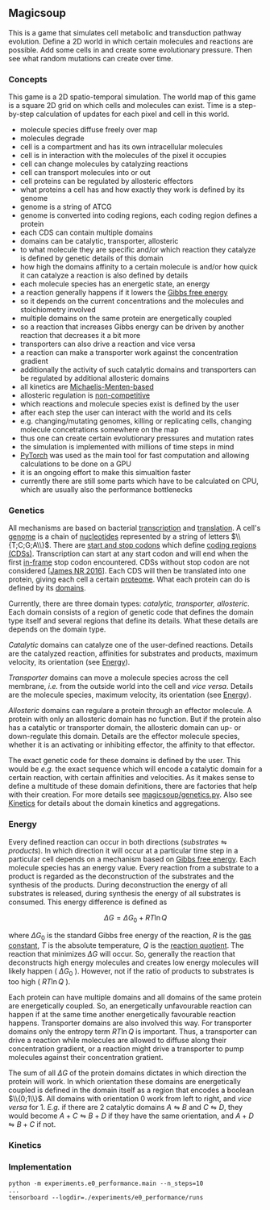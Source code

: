 ## Magicsoup

This is a game that simulates cell metabolic and transduction pathway evolution.
Define a 2D world in which certain molecules and reactions are possible.
Add some cells in and create some evolutionary pressure.
Then see what random mutations can create over time.

### Concepts

This game is a 2D spatio-temporal simulation.
The world map of this game is a square 2D grid on which cells and molecules can exist.
Time is a step-by-step calculation of updates for each pixel and cell in this world.

- molecule species diffuse freely over map
- molecules degrade
- cell is a compartment and has its own intracellular molecules
- cell is in interaction with the molecules of the pixel it occupies
- cell can change molecules by catalyzing reactions
- cell can transport molecules into or out
- cell proteins can be regulated by allosteric effectors
- what proteins a cell has and how exactly they work is defined by its genome
- genome is a string of ATCG
- genome is converted into coding regions, each coding region defines a protein
- each CDS can contain multiple domains
- domains can be catalytic, transporter, allosteric
- to what molecule they are specific and/or which reaction they catalyze is defined by genetic details of this domain
- how high the domains affinity to a certain molecule is and/or how quick it can catalyze a reaction is also defined by details
- each molecule species has an energetic state, an energy
- a reaction generally happens if it lowers the [Gibbs free energy](https://en.wikipedia.org/wiki/Gibbs_free_energy)
- so it depends on the current concentrations and the molecules and stoichiometry involved
- multiple domains on the same protein are energetically coupled
- so a reaction that increases Gibbs energy can be driven by another reaction that decreases it a bit more
- transporters can also drive a reaction and vice versa
- a reaction can make a transporter work against the concentration gradient
- additionally the activity of such catalytic domains and transporters can be regulated by additional allosteric domains
- all kinetics are [Michaelis-Menten-based](https://en.wikipedia.org/wiki/Michaelis%E2%80%93Menten_kinetics)
- allosteric regulation is [non-competitive](https://en.wikipedia.org/wiki/Non-competitive_inhibition)
- which reactions and molecule species exist is defined by the user
- after each step the user can interact with the world and its cells
- e.g. changing/mutating genomes, killing or replicating cells, changing molecule concetrations somewhere on the map
- thus one can create certain evolutionary pressures and mutation rates
- the simulation is implemented with millions of time steps in mind
- [PyTorch](https://pytorch.org/) was used as the main tool for fast computation and allowing calculations to be done on a GPU
- it is an ongoing effort to make this simualtion faster
- currently there are still some parts which have to be calculated on CPU, which are usually also the performance bottlenecks

### Genetics

All mechanisms are based on bacterial [transcription](<https://en.wikipedia.org/wiki/Transcription_(biology)>)
and [translation](<https://en.wikipedia.org/wiki/Translation_(biology)>).
A cell's [genome](https://en.wikipedia.org/wiki/Genome) is a chain of [nucleotides](https://en.wikipedia.org/wiki/Nucleotide) represented by a string of letters
$\\{T;C;G;A\\}$. There are [start and stop codons](https://en.wikipedia.org/wiki/Genetic_code) which define [coding regions (CDSs)](https://en.wikipedia.org/wiki/Coding_region).
Transcription can start at any start codon and will end when the first [in-frame](https://en.wikipedia.org/wiki/Reading_frame) stop codon encountered.
CDSs without stop codon are not considered [[James NR 2016](https://pubmed.ncbi.nlm.nih.gov/27934701/)].
Each CDS will then be translated into one protein, giving each cell a certain [proteome](https://en.wikipedia.org/wiki/Proteome).
What each protein can do is defined by its [domains](https://en.wikipedia.org/wiki/Protein_domain).

Currently, there are three domain types: _catalytic, transporter, allosteric_.
Each domain consists of a region of genetic code that defines the domain type itself
and several regions that define its details.
What these details are depends on the domain type.

_Catalytic_ domains can catalyze one of the user-defined reactions.
Details are the catalyzed reaction, affinities for substrates and products,
maximum velocity, its orientation (see [Energy](#energy)).

_Transporter_ domains can move a molecule species across the cell membrane,
_i.e._ from the outside world into the cell and _vice versa_.
Details are the molecule species, maximum velocity, its orientation (see [Energy](#energy)).

_Allosteric_ domains can regulare a protein through an effector molecule.
A protein with only an allosteric domain has no function.
But if the protein also has a catalytic or transporter domain, the allosteric
domain can up- or down-regulate this domain.
Details are the effector molecule species, whether it is an activating or inhibiting
effector, the affinity to that effector.

The exact genetic code for these domains is defined by the user.
This would be _e.g._ the exact sequence which will encode a catalytic domain for a certain reaction, with certain affinities and velocities.
As it makes sense to define a multitude of these domain definitions, there are factories
that help with their creation.
For more details see [magicsoup/genetics.py](./magicsoup/genetics.py).
Also see [Kinetics](#kinetics) for details about the domain kinetics and aggregations.

### Energy

Every defined reaction can occur in both directions ($substrates \leftrightharpoons products$).
In which direction it will occur at a particular time step in a particular cell depends
on a mechanism based on [Gibbs free energy](https://en.wikipedia.org/wiki/Gibbs_free_energy).
Each molecule species has an energy value.
Every reaction from a substrate to a product is regarded as the deconstruction of the substrates
and the synthesis of the products. During deconstruction the energy of all substrates is released, during synthesis the energy of all substrates is consumed.
This energy difference is defined as

$$\Delta G = \Delta G_0 + RT \ln Q$$

where $\Delta G_0$ is the standard Gibbs free energy of the reaction, $R$ is the [gas constant](https://en.wikipedia.org/wiki/Gas_constant), $T$ is the absolute temperature,
$Q$ is the [reaction quotient](https://en.wikipedia.org/wiki/Reaction_quotient).
The reaction that minimizes $\Delta G$ will occur.
So, generally the reaction that deconstructs high energy molecules and creates low energy molecules will likely happen ( $\Delta G_0$ ).
However, not if the ratio of products to substrates is too high ( $RT \ln Q$ ).

Each protein can have multiple domains and all domains of the same protein are energetically coupled.
So, an energetically unfavourable reaction can happen if at the same time another energetically
favourable reaction happens.
Transporter domains are also involved this way.
For transporter domains only the entropy term $RT \ln Q$ is important.
Thus, a transporter can drive a reaction while molecules are allowed to diffuse along
their concentration gradient, or a reaction might drive a transporter to pump molecules
against their concentration gratient.

The sum of all $\Delta G$ of the protein domains dictates in which
direction the protein will work. In which orientation these domains are energetically coupled
is defined in the domain itself as a region that encodes a boolean $\\{0;1\\}$.
All domains with orientation $0$ work from left to right, and _vice versa_ for $1$.
_E.g._ if there are 2 catalytic domains $A \leftrightharpoons B$ and $C \leftrightharpoons D$,
they would become $A + C \leftrightharpoons B + D$ if they have the same orientation,
and $A + D \leftrightharpoons B + C$ if not.

### Kinetics

### Implementation

```
python -m experiments.e0_performance.main --n_steps=10
...
tensorboard --logdir=./experiments/e0_performance/runs
```
